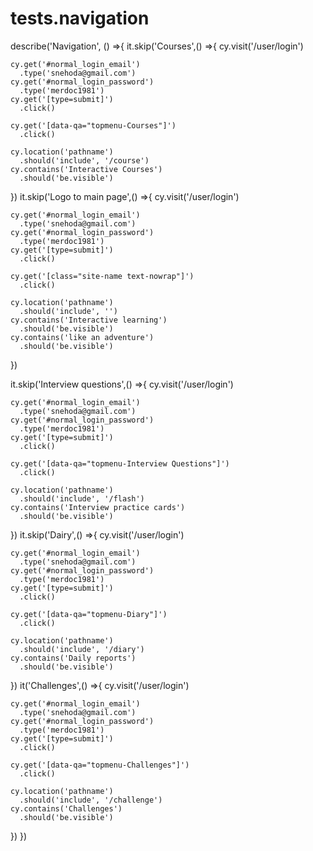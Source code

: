 # tests.navigation
describe('Navigation', () =>{
  it.skip('Courses',() =>{
    cy.visit('/user/login')

    cy.get('#normal_login_email')
      .type('snehoda@gmail.com')
    cy.get('#normal_login_password')
      .type('merdoc1981')
    cy.get('[type=submit]')
      .click()

    cy.get('[data-qa="topmenu-Courses"]')
      .click()

    cy.location('pathname')
      .should('include', '/course')
    cy.contains('Interactive Courses')
      .should('be.visible')
  })
  it.skip('Logo to main page',() =>{
    cy.visit('/user/login')

    cy.get('#normal_login_email')
      .type('snehoda@gmail.com')
    cy.get('#normal_login_password')
      .type('merdoc1981')
    cy.get('[type=submit]')
      .click()

    cy.get('[class="site-name text-nowrap"]')
      .click()

    cy.location('pathname')
      .should('include', '')
    cy.contains('Interactive learning')
      .should('be.visible')
    cy.contains('like an adventure')
      .should('be.visible')
  })

  it.skip('Interview questions',() =>{
    cy.visit('/user/login')

    cy.get('#normal_login_email')
      .type('snehoda@gmail.com')
    cy.get('#normal_login_password')
      .type('merdoc1981')
    cy.get('[type=submit]')
      .click()

    cy.get('[data-qa="topmenu-Interview Questions"]')
      .click()

    cy.location('pathname')
      .should('include', '/flash')
    cy.contains('Interview practice cards')
      .should('be.visible')
  })
  it.skip('Dairy',() =>{
    cy.visit('/user/login')

    cy.get('#normal_login_email')
      .type('snehoda@gmail.com')
    cy.get('#normal_login_password')
      .type('merdoc1981')
    cy.get('[type=submit]')
      .click()

    cy.get('[data-qa="topmenu-Diary"]')
      .click()

    cy.location('pathname')
      .should('include', '/diary')
    cy.contains('Daily reports')
      .should('be.visible')
  })
  it('Challenges',() =>{
    cy.visit('/user/login')

    cy.get('#normal_login_email')
      .type('snehoda@gmail.com')
    cy.get('#normal_login_password')
      .type('merdoc1981')
    cy.get('[type=submit]')
      .click()

    cy.get('[data-qa="topmenu-Challenges"]')
      .click()

    cy.location('pathname')
      .should('include', '/challenge')
    cy.contains('Challenges')
      .should('be.visible')
  })
})
